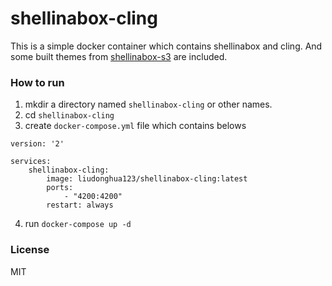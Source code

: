 # shellinabox-cling

This is a simple docker container which contains shellinabox and cling. And some built themes from [shellinabox-s3](https://github.com/sevenissimo/shellinabox-s3) are included.

### How to run

1. mkdir a directory named `shellinabox-cling` or other names.
2. cd `shellinabox-cling`
3. create `docker-compose.yml` file which contains belows

```
version: '2'

services:
    shellinabox-cling:
        image: liudonghua123/shellinabox-cling:latest
        ports:
            - "4200:4200"
        restart: always
```

4. run `docker-compose up -d`

### License

MIT
